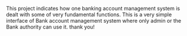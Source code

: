 This project indicates how one banking account management system is dealt 
with some of very fundamental functions. This is a very simple interface of Bank account management system 
where only admin or the Bank authority can use it. 
thank you!
